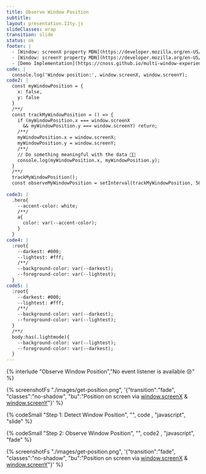 ```yaml
---
title: Observe Window Position
subtitle: 
layout: presentation.11ty.js
slideClasses: wrap
transition: slide
status: ok
footer: |
  - [Window: screenX property MDN](https://developer.mozilla.org/en-US/docs/Web/API/Window/screenX)
  - [Window: screenY property MDN](https://developer.mozilla.org/en-US/docs/Web/API/Window/screenY)
  - [Demo Implementation](https://cnoss.github.io/multi-window-experiences/00-core-concepts/index.html)
code: |
  console.log('Window position:', window.screenX, window.screenY);
code2: |
  const myWindowPosition = {
    x: false,
    y: false
  }
  /**/
  const trackMyWindowPosition = () => {
    if (myWindowPosition.x === window.screenX 
      && myWindowPosition.y === window.screenY) return;
    /**/
    myWindowPosition.x = window.screenX;
    myWindowPosition.y = window.screenY;
    /**/
    // Do something meaningful with the data 🕺🏼
    console.log(myWindowPosition.x, myWindowPosition.y);
  }
  /**/
  trackMyWindowPosition();
  const observeMyWindowPosition = setInterval(trackMyWindowPosition, 500);
  
code3: |
  .hero{
    --accent-color: white;
    /**/
    a{ 
      color: var(--accent-color);
    }
  }
code4: |
  :root{
    --darkest: #000;
    --lightest: #fff;
    /**/
    --background-color: var(--darkest);
    --foreground-color: var(--lightest);
  }
code5: |
  :root{
    --darkest: #000;
    --lightest: #fff;
    /**/
    --background-color: var(--darkest);
    --foreground-color: var(--lightest);
  }
  /**/
  body:has(.lightmode){
    --background-color: var(--lightest);
    --foreground-color: var(--darkest);
  }
---
```


{% interlude "Observe Window Position","No event listener is available 😢" %}

{% screenshotFs "./images/get-position.png", '{"transition":"fade", "classes":"no-shadow", "bu":"Position on screen via [window.screenX](https://developer.mozilla.org/de/docs/Web/API/Window/screenX) & [window.screenY](https://developer.mozilla.org/de/docs/Web/API/Window/screenY)"}' %}

{% codeSmall "Step 1: Detect Window Position", "", code , "javascript", "slide" %}

{% codeSmall "Step 2: Observe Window Position", "", code2 , "javascript", "fade" %}

{% screenshotFs "./images/get-position.png", '{"transition":"fade", "classes":"no-shadow", "bu":"Position on screen via [window.screenX](https://developer.mozilla.org/de/docs/Web/API/Window/screenX) & [window.screenY](https://developer.mozilla.org/de/docs/Web/API/Window/screenY)"}' %}


